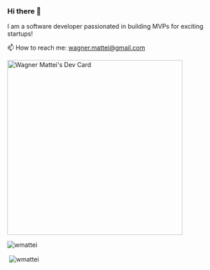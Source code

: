 ### Hi there 👋

I am a software developer passionated in building MVPs for exciting startups!

📫 How to reach me: wagner.mattei@gmail.com

<a href="https://app.daily.dev/wmattei"><img src="https://api.daily.dev/devcards/95cde69716c947bea4658ee3f604432a.png?r=f21" width="400" alt="Wagner Mattei's Dev Card"/></a>


<p><img align="left" src="https://github-readme-stats.vercel.app/api/top-langs/?username=wmattei&layout=compact" alt="wmattei" /></p>
<br />
<p>&nbsp;<img align="center" src="https://github-readme-stats.vercel.app/api?username=wmattei&show_icons=true" alt="wmattei" /></p>
